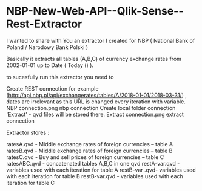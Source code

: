 # NBP-New-Web-API--Qlik-Sense--Rest-Extractor

I wanted to share with You an extractor I created for NBP ( National Bank of Poland / Narodowy Bank Polski )

Basically it extracts all tables (A,B,C) of currency exchange rates from 2002-01-01  up to Date ( Today () ).

to sucesfully run this extractor you need to

Create  REST connection  for example (http://api.nbp.pl/api/exchangerates/tables/A/2018-01-01/2018-03-31/) , dates are irrelevant as this URL is  changed every iteration with variable.
NBP connection.png
nbp connection
Create local folder connection 'Extract' - qvd files will be stored there.
Extract connection.png
extract connection
 

Extractor stores :

ratesA.qvd - Middle exchange rates of foreign currencies – table A
ratesB.qvd - Middle exchange rates of foreign currencies – table B
ratesC.qvd - Buy and sell prices of foreign currencies – table C
ratesABC.qvd - concatenated tables A,B,C in one qvd
restA-var.qvd - variables used with each iteration for table A
restB-var .qvd- variables used with each iteration for table B
restB-var.qvd - variables used with each iteration for table C 
